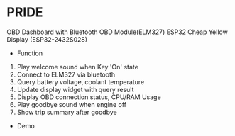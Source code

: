 # PRIDE
OBD Dashboard with
Bluetooth OBD Module(ELM327)
ESP32 Cheap Yellow Display (ESP32-2432S028)

- Function
1. Play welcome sound when Key 'On' state
2. Connect to ELM327 via bluetooth
3. Query battery voltage, coolant temperature
4. Update display widget with query result
5. Display OBD connection status, CPU/RAM Usage
6. Play goodbye sound when engine off
7. Show trip summary after goodbye

- Demo